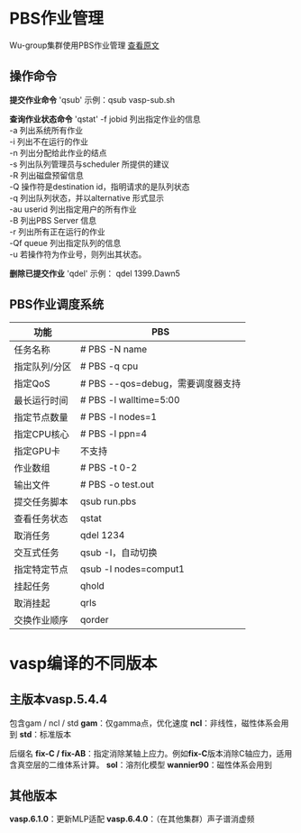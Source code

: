# PBS作业管理
Wu-group集群使用PBS作业管理
[查看原文](https://zhuanlan.zhihu.com/p/605138591)
## 操作命令
**提交作业命令** 'qsub'
示例：qsub vasp-sub.sh

**查询作业状态命令** 'qstat'
-f jobid 列出指定作业的信息  
-a 列出系统所有作业  
-i 列出不在运行的作业  
-n 列出分配给此作业的结点  
-s 列出队列管理员与scheduler 所提供的建议  
-R 列出磁盘预留信息  
-Q 操作符是destination id，指明请求的是队列状态  
-q 列出队列状态，并以alternative 形式显示  
-au userid 列出指定用户的所有作业  
-B 列出PBS Server 信息  
-r 列出所有正在运行的作业  
-Qf queue 列出指定队列的信息  
-u 若操作符为作业号，则列出其状态。

**删除已提交作业** 'qdel'
示例： qdel 1399.Dawn5

## PBS作业调度系统

| 功能      | PBS                       |
| ------- | ------------------------- |
| 任务名称    | # PBS -N name             |
| 指定队列/分区 | # PBS -q cpu              |
| 指定QoS   | # PBS --qos=debug，需要调度器支持 |
| 最长运行时间  | # PBS -l walltime=5:00    |
| 指定节点数量  | # PBS -l nodes=1          |
| 指定CPU核心 | # PBS -l ppn=4            |
| 指定GPU卡  | 不支持                       |
| 作业数组    | # PBS -t 0-2              |
| 输出文件    | # PBS -o test.out         |
| 提交任务脚本  | qsub run.pbs              |
| 查看任务状态  | qstat                     |
| 取消任务    | qdel 1234                 |
| 交互式任务   | qsub -I，自动切换              |
| 指定特定节点  | qsub -l nodes=comput1     |
| 挂起任务    | qhold                     |
| 取消挂起    | qrls                      |
| 交换作业顺序  | qorder                    |

# vasp编译的不同版本
## 主版本vasp.5.4.4
包含gam / ncl / std
**gam**：仅gamma点，优化速度
**ncl**：非线性，磁性体系会用到
**std**：标准版本

后缀名
**fix-C / fix-AB**：指定消除某轴上应力。例如**fix-C**版本消除C轴应力，适用含真空层的二维体系计算。
**sol**：溶剂化模型
**wannier90**：磁性体系会用到

## 其他版本
**vasp.6.1.0**：更新MLP适配
**vasp.6.4.0**：（在其他集群）声子谱消虚频